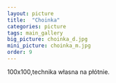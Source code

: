 ```yaml
---
layout: picture
title:  "Choinka"
categories: picture
tags: main_gallery
big_picture: choinka_d.jpg
mini_picture: choinka_m.jpg
order: 9
---
```

100x100,technika własna na płótnie.
